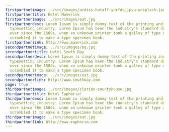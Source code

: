 ```yaml
---
firstpartnetimage: ../src/images/ardiss-hutaff-ynrfdq_jpvu-unsplash.jpg
firstpartnertitle: Hotel Maverick
firstpartnerimage: ../src/images/eat.jpg
firstpartnerdesc: Lorem Ipsum is simply dummy text of the printing and
  typesetting industry. Lorem Ipsum has been the industry's standard dummy text
  ever since the 1500s, when an unknown printer took a galley of type and
  scrambled it to make a type specimen book.
firstpartnerlink: http://www.maverick.com
secondpartnetimage: ../src/images/bg.jpg
secondpartnertitle: Hotel South Bay
secondpartnerdesc: Lorem Ipsum is simply dummy text of the printing and
  typesetting industry. Lorem Ipsum has been the industry's standard dummy text
  ever since the 1500s, when an unknown printer took a galley of type and
  scrambled it to make a type specimen book.
secondpartnerimage: ../src/images/eat.jpg
secondpartnerlink: http://www.southbay.com
page: true
thirdpartnetimage: ../src/images/clarion-countyhouse.jpg
thirdpartnertitle: Hotel Euphoria!
thirdpartnerdesc: Lorem Ipsum is simply dummy text of the printing and
  typesetting industry. Lorem Ipsum has been the industry's standard dummy text
  ever since the 1500s, when an unknown printer took a galley of type and
  scrambled it to make a type specimen book.
thirdpartnerimage: ../src/images/eat.jpg
thirdpartnerlink: http://www.euphoria.com
---
```

